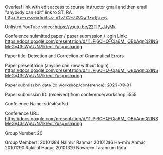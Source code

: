 Overleaf link with edit access to course instructor gmail and then email "anybody can edit" link to ST, RA.
https://www.overleaf.com/1572347283gffxwtjtrvyc

Unlisted YouTube video:
https://youtu.be/22TIP_JJyMk

Conference submitted paper / paper submission / login Link:
https://docs.google.com/presentation/d/11uPj6CHQFCja6M_jOBbAqnCj2INSMeGy43sWpUvN7lk/edit?usp=sharing

Paper title:
Detection and Correction of Grammatical Errors

Paper presentation (anyone can view without login):
https://docs.google.com/presentation/d/11uPj6CHQFCja6M_jOBbAqnCj2INSMeGy43sWpUvN7lk/edit?usp=sharing

Paper submission date (to workshop/conference):
2023-08-31

Paper submission ID: (received) from conference/workshop
5555

Conference Name:
sdfsdfsdfsd

Conference URL:
https://docs.google.com/presentation/d/11uPj6CHQFCja6M_jOBbAqnCj2INSMeGy43sWpUvN7lk/edit?usp=sharing

Group Number:
20

Group Members:
20101284 Naimur Rahman
20101286 Ha-mim Ahmad
20101290 Rakinul Haque
20101329 Nowreen Tarannum Rafa

